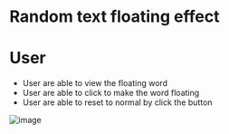 # Random text floating effect

# User 
- User are able to view the floating word
- User are able to click to make the word floating
- User are able to reset to normal by click the button

![image](https://user-images.githubusercontent.com/87446864/181382958-cf7b0168-5b0d-4873-9e21-2417d1c621ed.png)

